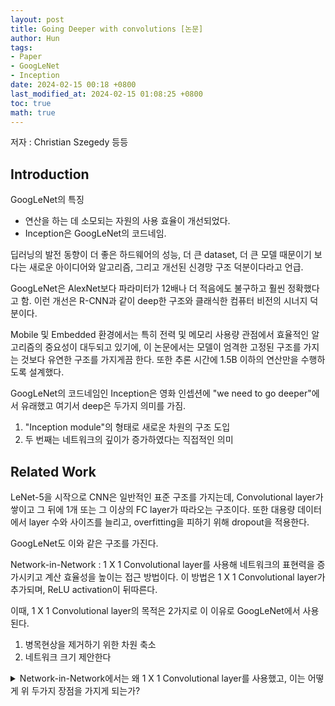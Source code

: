 ```yaml
---
layout: post
title: Going Deeper with convolutions [논문]
author: Hun
tags:
- Paper
- GoogLeNet
- Inception 
date: 2024-02-15 00:18 +0800
last_modified_at: 2024-02-15 01:08:25 +0800
toc: true
math: true
---
```


저자 : Christian Szegedy 등등

## Introduction

GoogLeNet의 특징
- 연산을 하는 데 소모되는 자원의 사용 효율이 개선되었다.
- Inception은 GoogLeNet의 코드네임.

딥러닝의 발전 동향이 더 좋은 하드웨어의 성능, 더 큰 dataset, 더 큰 모델 때문이기 보다는 새로운 아이디어와 알고리즘, 그리고 개선된 신경망 구조 덕분이다라고 언급.

GoogLeNet은 AlexNet보다 파라미터가 12배나 더 적음에도 불구하고 훨씬 정확했다고 함. 이런 개선은 R-CNN과 같이 deep한 구조와 클래식한 컴퓨터 비전의 시너지 덕분이다.

Mobile 및 Embedded 환경에서는 특히 전력 및 메모리 사용량 관점에서 효율적인 알고리즘의 중요성이 대두되고 있기에, 이 논문에서는 모델이 엄격한 고정된 구조를 가지는 것보다 유연한 구조를 가지게끔 한다. 또한 추론 시간에 1.5B 이하의 연산만을 수행하도록 설계했다.

GoogLeNet의 코드네임인 Inception은 영화 인셉션에 "we need to go deeper"에서 유래했고 여기서 deep은 두가지 의미를 가짐.
1. "Inception module"의 형태로 새로운 차원의 구조 도입
2. 두 번째는 네트워크의 깊이가 증가하였다는 직접적인 의미

## Related Work

LeNet-5을 시작으로 CNN은 일반적인 표준 구조를 가지는데, Convolutional layer가 쌓이고 그 뒤에 1개 또는 그 이상의 FC layer가 따라오는 구조이다. 또한 대용량 데이터에서 layer 수와 사이즈를 늘리고, overfitting을 피하기 위해 dropout을 적용한다.

GoogLeNet도 이와 같은 구조를 가진다.

Network-in-Network : 1 X 1 Convolutional layer를 사용해 네트워크의 표현력을 증가시키고 계산 효율성을 높이는 접근 방법이다.
이 방법은 1 X 1 Convolutional layer가 추가되며, ReLU activation이 뒤따른다.

이때, 1 X 1 Convolutional layer의 목적은 2가지로 이 이유로 GoogLeNet에서 사용된다.

1. 병목현상을 제거하기 위한 차원 축소
2. 네트워크 크기 제안한다

<details>
<summary>
Network-in-Network에서는 왜 1 X 1 Convolutional layer를 사용했고, 이는 어떻게 위 두가지 장점을 가지게 되는가?
</summary>


NIN(Network-in-Network)에서는 CCCP(Casecaded Cross Channel Pooling)이란 기법이 사용되었다. 이는 하나의 feature map에 대해 수행하는 일반적인 pooling 기법과 달리 channel을 직렬로 묶어 픽셀 별로 pooling을 수행하는 것으로, feature map의 크기는 그대로이고, channel의 수만 줄어들게 하여 차원 축소의 효과가 있다. 

CCCP 작동 방식:

1. 채널 직렬 연결: 먼저, 서로 연관성이 높은 채널들을 그룹화하여 직렬로 연결합니다.
2. 픽셀별 풀링: 각 채널 그룹에 대해 픽셀별 최대 풀링 또는 평균 풀링을 수행합니다.
3. 채널 축소: 풀링 결과를 통해 채널 수를 줄여 계산 효율성을 높입니다.(3D -> 1D)
4. 다단계 풀링: 위의 과정을 여러 단계 반복하여 더욱 강력한 특징 추출을 수행합니다.

그런데 이 CCCP 기법은 1 x 1 Convolutional layer과 그 연산 방식 및 효과가 매우 유사하다. 따라서 GoogLeNet에서 1 x 1 Convolutional layer를 Inception module에 적용한 것이다.
</details>

